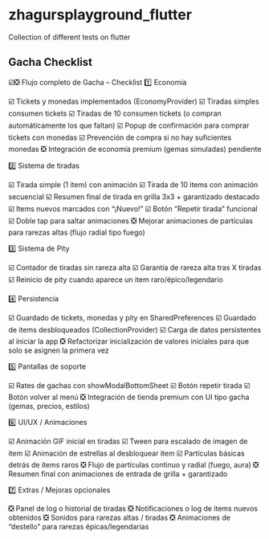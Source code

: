 # zhagursplayground_flutter
Collection of different tests on flutter


## Gacha Checklist
☑️❎ Flujo completo de Gacha – Checklist
1️⃣ Economía

☑️ Tickets y monedas implementados (EconomyProvider)
☑️ Tiradas simples consumen tickets
☑️ Tiradas de 10 consumen tickets (o compran automáticamente los que faltan)
☑️ Popup de confirmación para comprar tickets con monedas
☑️ Prevención de compra si no hay suficientes monedas
❎ Integración de economía premium (gemas simuladas) pendiente

2️⃣ Sistema de tiradas

☑️ Tirada simple (1 item) con animación
☑️ Tirada de 10 items con animación secuencial
☑️ Resumen final de tirada en grilla 3x3 + garantizado destacado
☑️ Items nuevos marcados con “¡Nuevo!”
☑️ Botón “Repetir tirada” funcional
☑️ Doble tap para saltar animaciones
❎ Mejorar animaciones de partículas para rarezas altas (flujo radial tipo fuego)

3️⃣ Sistema de Pity

☑️ Contador de tiradas sin rareza alta
☑️ Garantía de rareza alta tras X tiradas
☑️ Reinicio de pity cuando aparece un item raro/épico/legendario

4️⃣ Persistencia

☑️ Guardado de tickets, monedas y pity en SharedPreferences
☑️ Guardado de items desbloqueados (CollectionProvider)
☑️ Carga de datos persistentes al iniciar la app
❎ Refactorizar inicialización de valores iniciales para que solo se asignen la primera vez

5️⃣ Pantallas de soporte

☑️ Rates de gachas con showModalBottomSheet
☑️ Botón repetir tirada
☑️ Botón volver al menú
❎ Integración de tienda premium con UI tipo gacha (gemas, precios, estilos)

6️⃣ UI/UX / Animaciones

☑️ Animación GIF inicial en tiradas
☑️ Tween para escalado de imagen de item
☑️ Animación de estrellas al desbloquear item
☑️ Partículas básicas detrás de items raros
❎ Flujo de partículas continuo y radial (fuego, aura)
❎ Resumen final con animaciones de entrada de grilla + garantizado

7️⃣ Extras / Mejoras opcionales

❎ Panel de log o historial de tiradas
❎ Notificaciones o log de items nuevos obtenidos
❎ Sonidos para rarezas altas / tiradas
❎ Animaciones de “destello” para rarezas épicas/legendarias